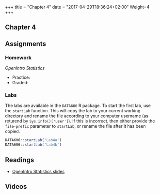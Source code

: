 +++
title = "Chapter 4"
date = "2017-04-29T18:36:24+02:00"
Weight=4
+++

## Chapter 4

## Assignments

### Homework

*OpenIntro Statistics*

* Practice:
* Graded:

### Labs

The labs are available in the `DATA606` R package. To start the first lab, use the `startLab` function. This will copy the lab to your current working directory and rename the file according to your computer username (as returend by `Sys.info()['user']`). If this is incorrect, then either provide the `file-prefix` parameter to `startLab`, or rename the file after it has been copied.


```r
DATA606::startLab('Lab4a')
DATA606::startLab('Lab4b')
```



## Readings

* [OpenIntro Statistics slides](https://github.com/jbryer/DATA606Fall2018/raw/master/Slides/OpenIntro/os2_slides_04.pdf)

## Videos


